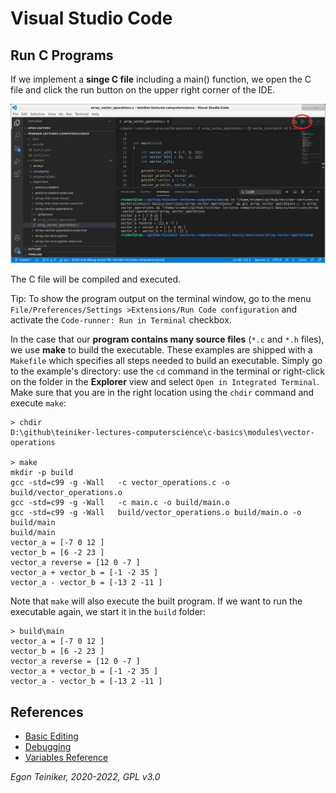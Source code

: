 # Visual Studio Code

## Run C Programs

If we implement a **singe C file** including a main() function, we open the C file
and click the run button on the upper right corner of the IDE.

![Run a single C file](figures/RunSingleFile.png)

The C file will be compiled and executed.

Tip: To show the program output on the terminal window, go to the menu 
`File/Preferences/Settings >Extensions/Run Code configuration`
and activate the `Code-runner: Run in Terminal` checkbox.

In the case that our **program contains many source files** (`*.c` and `*.h` files),
we use **make** to build the executable.
These examples are shipped with a `Makefile` which specifies all steps needed
to build an executable.
Simply go to the example's directory: use the `cd` command in the terminal or right-click 
on the folder in the **Explorer** view and select `Open in Integrated Terminal`.
Make sure that you are in the right location using the `chdir` command and execute `make`:
```
> chdir
D:\github\teiniker-lectures-computerscience\c-basics\modules\vector-operations

> make
mkdir -p build
gcc -std=c99 -g -Wall   -c vector_operations.c -o build/vector_operations.o
gcc -std=c99 -g -Wall   -c main.c -o build/main.o
gcc -std=c99 -g -Wall   build/vector_operations.o build/main.o -o build/main
build/main
vector_a = [-7 0 12 ]
vector_b = [6 -2 23 ]
vector_a reverse = [12 0 -7 ]
vector_a + vector_b = [-1 -2 35 ]
vector_a - vector_b = [-13 2 -11 ]
```
Note that `make` will also execute the built program.
If we want to run the executable again, we start it in the `build` folder:
```
> build\main
vector_a = [-7 0 12 ]
vector_b = [6 -2 23 ]
vector_a reverse = [12 0 -7 ]
vector_a + vector_b = [-1 -2 35 ]
vector_a - vector_b = [-13 2 -11 ]
```

## References 
* [Basic Editing](https://code.visualstudio.com/docs/editor/codebasics)
* [Debugging](https://code.visualstudio.com/docs/editor/debugging)
* [Variables Reference](https://code.visualstudio.com/docs/editor/variables-reference) 

*Egon Teiniker, 2020-2022, GPL v3.0* 